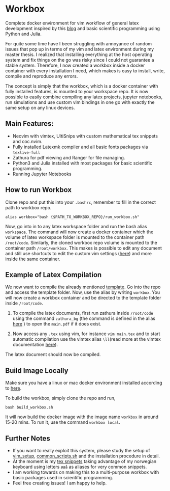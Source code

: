 # Workbox
Complete docker environment for vim workflow of general latex development inspired by this [blog](https://castel.dev/post/lecture-notes-1/) and basic scientific programming using Python and Julia.

For quite some time have I been struggling with annoyance of random issues that pop up in terms of my vim and latex environment during my master thesis. I realized that installing everything at the host operating system and fix things on the go was risky since I could not guarantee a stable system. Therefore, I now created a workbox inside a docker container with every installation I need, which makes is easy to install, write, compile and reproduce any errors.

The concept is simply that the workbox, which is a docker container with fully installed features, is mounted to your workspace repo. It is now possible to easily combine compiling any latex projects, jupyter notebooks, run simulations and use custom vim bindings in one go with exactly the same setup on any linux devices. 

## Main Features:
  - Neovim with vimtex, UltiSnips with custom mathematical tex snippets and coc.nvim.  
  - Fully installed Latexmk compiler and all basic fonts packages via `texlive-full`
  - Zathura for pdf viewing and Ranger for file managing. 
  - Python3 and Julia installed with most packages for basic scientific programming.
  - Running Jupyter Notebooks

## How to run Workbox

Clone repo and put this into your `.bashrc`, remember to fill in the correct path to workbox repo.
```
alias workbox="bash {$PATH_TO_WORKBOX_REPO}/run_workbox.sh"
```
Now, go into in to any latex workspace folder and run the bash alias `workspace`. The command will now create a docker container which the volume of latex workspace folder is mounted to the container path `/root/code`. Similarly, the cloned workbox repo volume is mounted to the container path `/root/workbox`. This makes is possible to edit any document and still use shortcuts to edit the custom vim settings ([here](https://github.com/isakhammer/workbox/tree/master/vim_setup)) and more inside the same container.

## Example of Latex Compilation

We now want to compile the already mentioned [template](https://github.com/isakhammer/workbox/tree/master/template). Go into the repo and access the template folder. Now, use the alias by writing `workbox`. You will now create a workbox container and be directed to the template folder inside `/root/code`.

  1) To compile the latex documents, first run zathura inside `/root/code` using the command `zathura_bg` (the command is defined in the alias [here](https://github.com/isakhammer/workbox/edit/master/common_scripts.sh) ) to open the `main.pdf` if it does exist.

  2) Now access any `.tex` using vim, for instance `vim main.tex` and to start automatic compilation use the vimtex alias `\ll`(read more at the vimtex documentation [here](https://github.com/lervag/vimtex)). 

The latex document should now be compiled.


## Build Image Locally
Make sure you have a linux or mac docker environment installed according to [here](https://docs.docker.com/get-docker/).

To build the workbox, simply clone the repo and run,
```
bash build_workbox.sh
```
It will now build the docker image with the image name `workbox` in around 15-20 mins. To run it, use the command `workbox local`.


## Further Notes
- If you want to really exploit this system, please study the setup of [vim_setup](https://github.com/isakhammer/workbox/tree/master/vim_setup), [common_scripts.sh](https://github.com/isakhammer/workbox/blob/master/common_scripts.sh) and the installation procedure in detail.
- At the moment is my [tex snippets](https://github.com/isakhammer/workbox/blob/master/vim_setup/UltiSnips/tex.snippets) taking advantage of my norwegian keyboard using letters `øæå` as aliases for very common snippets. 
- I am working towards on making this to a multi-purpose workbox with basic packages used in scientific programming.
- Feel free creating issues! I am happy to help.

  
  
